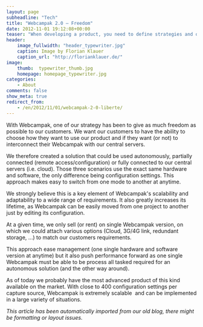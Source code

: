 ```yaml
---
layout: page
subheadline: "Tech"
title: "Webcampak 2.0 – Freedom"
date: 2012-11-01 19:12:08+00:00
teaser: "When developing a product, you need to define strategies and orientations to ensure that this product, on which you worked during months or years, is going to answer business needs and customer requirements."
header:
    image_fullwidth: "header_typewriter.jpg"
    caption: Image by Florian Klauer
    caption_url: "http://florianklauer.de/"
image:
    thumb:  typewriter_thumb.jpg
    homepage: homepage_typewriter.jpg
categories:
    - About
comments: false
show_meta: true
redirect_from:
    - /en/2012/11/01/webcampak-2-0-liberte/
---
```


With Webcampak, one of our strategy has been to give as much freedom as possible to our customers. We want our customers to have the ability to choose how they want to use our product and if they want (or not) to interconnect their Webcampak with our central servers.

We therefore created a solution that could be used autonomously, partially connected (remote access/configuration) or fully connected to our central servers (i.e. cloud). Those three scenarios use the exact same hardware and software, the only difference being configuration settings. This approach makes easy to switch from one mode to another at anytime.

We strongly believe this is a key element of Webcampak's scalability and adaptability to a wide range of requirements. It also greatly increases its lifetime, as Webcampak can be easily moved from one project to another just by editing its configuration.

At a given time, we only sell (or rent) on single Webcampak version, on which we could attach various options (Cloud, 3G/4G link, redundant storage, ...) to match our customers requirements.

This approach ease management (one single hardware and software version at anytime) but it also push performance forward as one single Webcampak must be able to be process all tasked required for an autonomous solution (and the other way around).

As of today we probably have the most advanced product of this kind available on the market. With close to 400 configuration settings per capture source, Webcampak is extremely scalable  and can be implemented in a large variety of situations.

_This article has been automatically imported from our old blog, there might be formatting or layout issues._
